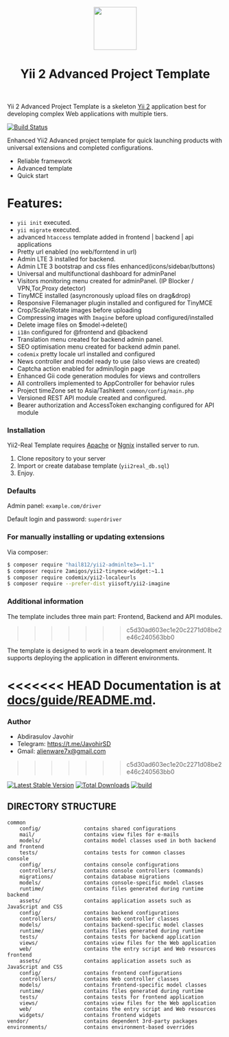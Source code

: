 <p align="center">
    <a href="https://github.com/yiisoft" target="_blank">
        <img src="https://avatars0.githubusercontent.com/u/993323" height="100px">
    </a>
    <h1 align="center">Yii 2 Advanced Project Template</h1>
    <br>
</p>

Yii 2 Advanced Project Template is a skeleton [Yii 2](http://www.yiiframework.com/) application best for
developing complex Web applications with multiple tiers.


[![Build Status](https://travis-ci.org/joemccann/dillinger.svg?branch=master)](https://travis-ci.org/joemccann/dillinger)

Enhanced Yii2 Advanced project template for quick launching products with universal extensions and completed configurations.

  - Reliable framework
  - Advanced template
  - Quick start

# Features:

  - `yii init` executed.
  - `yii migrate` executed.
  -  advanced `htaccess` template added in frontend | backend | api applications
  - Pretty url enabled (no web/forntend in url)
  - Admin LTE 3 installed for backend.
  - Admin LTE 3 bootstrap and css files enhanced(icons/sidebar/buttons) 
  - Universal and multifunctional dashboard for adminPanel
  - Visitors monitoring menu created for adminPanel. (IP Blocker / VPN,Tor,Proxy detector)
  - TinyMCE installed (asyncronously upload files on drag&drop)
  - Responsive Filemanager plugin installed and configured for TinyMCE
  - Crop/Scale/Rotate images before uploading
  - Compressing images with `Imagine` before upload configured/installed
  - Delete image files on $model->delete()
  - `i18n` configured for @frontend and @backend
  - Translation menu created for backend admin panel.
  - SEO optimisation menu created for backend admin panel.
  - `codemix` pretty locale url installed and configured
  - News controller and model ready to use (also views are created)  
  - Captcha action enabled for admin/login page
  - Enhanced Gii code generation modules for views and controllers
  - All controllers implemented to AppController for behavior rules
  - Project timeZone set to Asia/Tashkent `common/config/main.php`
  - Versioned REST API module created and configured.
  - Bearer authorization and AccessToken exchanging configured for API module



### Installation

Yii2-Real Template requires [Apache](https://apache.org/) or [Ngnix](https://ngnix.org/) installed server to run.

1. Clone repository to your server
2. Import or create database template (`yii2real_db.sql`)
4. Enjoy.

### Defaults

Admin panel: `example.com/driver`

Default login and password: `superdriver`

### For manually installing or updating extensions
Via composer:
```sh
$ composer require "hail812/yii2-adminlte3=~1.1"
$ composer require 2amigos/yii2-tinymce-widget:~1.1
$ composer require codemix/yii2-localeurls
$ composer require --prefer-dist yiisoft/yii2-imagine
```
### Additional information
The template includes three main part:
Frontend, Backend and API modules.
>>>>>>> c5d30ad603ec1e20c2271d08be2e46c240563bb0

The template is designed to work in a team development environment. It supports
deploying the application in different environments.

<<<<<<< HEAD
Documentation is at [docs/guide/README.md](docs/guide/README.md).
=======
### Author
 - Abdirasulov Javohir 
 - Telegram: https://t.me/JavohirSD
 - Gmail:    alienware7x@gmail.com 
>>>>>>> c5d30ad603ec1e20c2271d08be2e46c240563bb0

[![Latest Stable Version](https://img.shields.io/packagist/v/yiisoft/yii2-app-advanced.svg)](https://packagist.org/packages/yiisoft/yii2-app-advanced)
[![Total Downloads](https://img.shields.io/packagist/dt/yiisoft/yii2-app-advanced.svg)](https://packagist.org/packages/yiisoft/yii2-app-advanced)
[![build](https://github.com/yiisoft/yii2-app-advanced/workflows/build/badge.svg)](https://github.com/yiisoft/yii2-app-advanced/actions?query=workflow%3Abuild)

DIRECTORY STRUCTURE
-------------------

```
common
    config/              contains shared configurations
    mail/                contains view files for e-mails
    models/              contains model classes used in both backend and frontend
    tests/               contains tests for common classes    
console
    config/              contains console configurations
    controllers/         contains console controllers (commands)
    migrations/          contains database migrations
    models/              contains console-specific model classes
    runtime/             contains files generated during runtime
backend
    assets/              contains application assets such as JavaScript and CSS
    config/              contains backend configurations
    controllers/         contains Web controller classes
    models/              contains backend-specific model classes
    runtime/             contains files generated during runtime
    tests/               contains tests for backend application    
    views/               contains view files for the Web application
    web/                 contains the entry script and Web resources
frontend
    assets/              contains application assets such as JavaScript and CSS
    config/              contains frontend configurations
    controllers/         contains Web controller classes
    models/              contains frontend-specific model classes
    runtime/             contains files generated during runtime
    tests/               contains tests for frontend application
    views/               contains view files for the Web application
    web/                 contains the entry script and Web resources
    widgets/             contains frontend widgets
vendor/                  contains dependent 3rd-party packages
environments/            contains environment-based overrides
```

